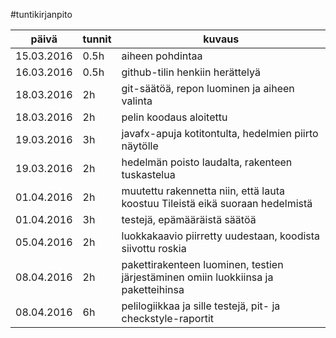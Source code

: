 ﻿#tuntikirjanpito

päivä | tunnit | kuvaus
------------------ | ------ | ----------------------
15.03.2016 | 0.5h | aiheen pohdintaa
16.03.2016 | 0.5h | github-tilin henkiin herättelyä
18.03.2016 | 2h | git-säätöä, repon luominen ja aiheen valinta
18.03.2016 | 2h | pelin koodaus aloitettu
19.03.2016 | 3h | javafx-apuja kotitontulta, hedelmien piirto näytölle
19.03.2016 | 2h | hedelmän poisto laudalta, rakenteen tuskastelua
01.04.2016 | 2h | muutettu rakennetta niin, että lauta koostuu Tileistä eikä suoraan hedelmistä
01.04.2016 | 3h | testejä, epämääräistä säätöä
05.04.2016 | 2h | luokkakaavio piirretty uudestaan, koodista siivottu roskia
08.04.2016 | 2h | pakettirakenteen luominen, testien järjestäminen omiin luokkiinsa ja paketteihinsa
08.04.2016 | 6h | pelilogiikkaa ja sille testejä, pit- ja checkstyle-raportit
